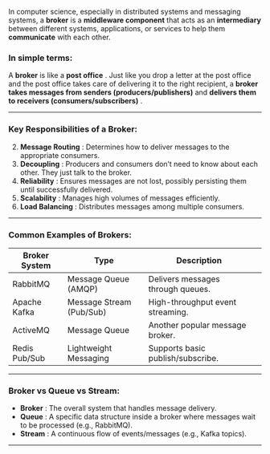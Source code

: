 In computer science, especially in distributed systems and messaging systems, a **broker**  is a **middleware component**  that acts as an **intermediary**  between different systems, applications, or services to help them **communicate**  with each other.

### In simple terms: 

A **broker**  is like a **post office** . Just like you drop a letter at the post office and the post office takes care of delivering it to the right recipient, a **broker takes messages from senders (producers/publishers)**  and **delivers them to receivers (consumers/subscribers)** .

---

### Key Responsibilities of a Broker: 
2. **Message Routing** : Determines how to deliver messages to the appropriate consumers.
3. **Decoupling** : Producers and consumers don’t need to know about each other. They just talk to the broker.
4. **Reliability** : Ensures messages are not lost, possibly persisting them until successfully delivered.
5. **Scalability** : Manages high volumes of messages efficiently.
6. **Load Balancing** : Distributes messages among multiple consumers.
---
### Common Examples of Brokers: 

| Broker System | Type                     | Description                       |     |
| ------------- | ------------------------ | --------------------------------- | --- |
| RabbitMQ      | Message Queue (AMQP)     | Delivers messages through queues. |     |
| Apache Kafka  | Message Stream (Pub/Sub) | High-throughput event streaming.  |     |
| ActiveMQ      | Message Queue            | Another popular message broker.   |     |
| Redis Pub/Sub | Lightweight Messaging    | Supports basic publish/subscribe. |     |

---
### Broker vs Queue vs Stream: 
- **Broker** : The overall system that handles message delivery.
- **Queue** : A specific data structure inside a broker where messages wait to be processed (e.g., RabbitMQ).
- **Stream** : A continuous flow of events/messages (e.g., Kafka topics).
---